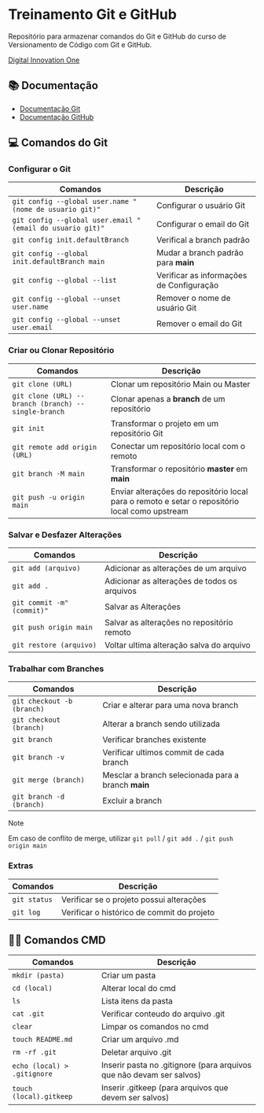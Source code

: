 # Treinamento Git e GitHub

Repositório para armazenar comandos do Git e GitHub do curso de Versionamento de Código com Git e GitHub.

[Digital Innovation One](https://web.dio.me/)

## 📚 Documentação
- [Documentação Git](https://git-scm.com/doc) 
- [Documentação GitHub](https://docs.github.com/pt)

## 💻 Comandos do Git

### Configurar o Git
| Comandos | Descrição |
|----------|-----------|
|`git config --global user.name "(nome de usuario git)"`|Configurar o usuário Git|
|`git config --global user.email "(email do usuario git)"`|Configurar o email do Git|
|`git config init.defaultBranch`|Verifical a branch padrão|
|`git config --global init.defaultBranch main`|Mudar a branch padrão para **main**|
|`git config --global --list`|Verificar as informações de Configuração|
|`git config --global --unset user.name`|Remover o nome de usuário Git|
|`git config --global --unset user.email`|Remover o email do Git|

### Criar ou Clonar Repositório
| Comandos | Descrição |
|----------|-----------|
|`git clone (URL)`| Clonar um repositório Main ou Master|
|`git clone (URL) --branch (branch) --single-branch`|Clonar apenas a **branch** de um repositório|
|`git init`|Transformar o projeto em um repositório Git|
|`git remote add origin (URL)`|Conectar um repositório local com o remoto|
|`git branch -M main`|Transformar o repositório **master** em **main**|
|`git push -u origin main`|Enviar alterações do repositório local para o remoto e setar o repositório local como upstream|

### Salvar e Desfazer Alterações
| Comandos | Descrição |
|----------|-----------|
|`git add (arquivo)`|Adicionar as alterações de um arquivo|
|`git add .`|Adicionar as alterações de todos os arquivos|
|`git commit -m"(commit)"`|Salvar as Alterações|
|`git push origin main`|Salvar as alterações no repositório remoto|
|`git restore (arquivo)`|Voltar ultima alteração salva do arquivo|

### Trabalhar com Branches
| Comandos | Descrição |
|----------|-----------|
|`git checkout -b (branch)`|Criar e alterar para uma nova branch|
|`git checkout (branch)`|Alterar a branch sendo utilizada|
|`git branch`|Verificar branches existente|
|`git branch -v`|Verificar ultimos commit de cada branch|
|`git merge (branch)`|Mesclar a branch selecionada para a branch **main**|
|`git branch -d (branch)`|Excluir a branch|

> [!NOTE]
> Em caso de conflito de merge, utilizar `git pull` / `git add .` / `git push origin main` 

### Extras
| Comandos | Descrição |
|----------|-----------|
|`git status`|Verificar se o projeto possui alterações|
|`git log`|Verificar o histórico de commit do projeto|

## 👨‍💻 Comandos CMD
| Comandos | Descrição |
|----------|-----------|
|`mkdir (pasta)`|Criar um pasta|
|`cd (local)`|Alterar local do cmd|
|`ls`|Lista itens da pasta|
|`cat .git`|Verificar conteudo do arquivo .git|
|`clear`|Limpar os comandos no cmd|
|`touch README.md`|Criar um arquivo .md|
|`rm -rf .git`|Deletar arquivo .git|
|`echo (local) > .gitignore`|Inserir pasta no .gitignore (para arquivos que não devam ser salvos)|
|`touch (local).gitkeep`|Inserir .gitkeep (para arquivos que devem ser salvos)
